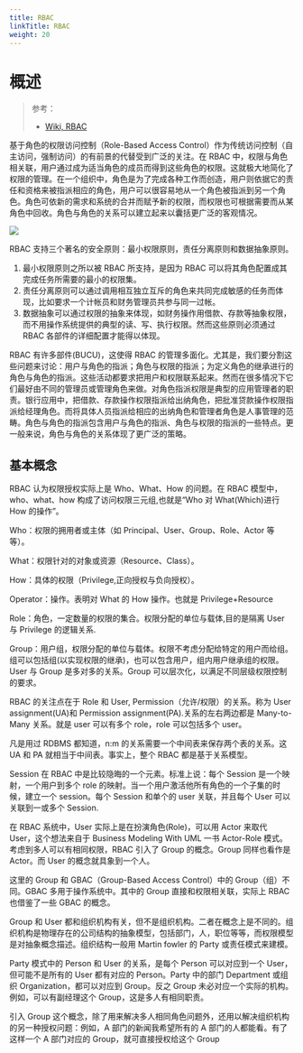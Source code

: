 ```yaml
---
title: RBAC
linkTitle: RBAC
weight: 20
---
```


# 概述

> 参考：
>
> - [Wiki, RBAC](https://en.wikipedia.org/wiki/Role-based_access_control)

基于角色的权限访问控制（Role-Based Access Control）作为传统访问控制（自主访问，强制访问）的有前景的代替受到广泛的关注。在 RBAC 中，权限与角色相关联，用户通过成为适当角色的成员而得到这些角色的权限。这就极大地简化了权限的管理。在一个组织中，角色是为了完成各种工作而创造，用户则依据它的责任和资格来被指派相应的角色，用户可以很容易地从一个角色被指派到另一个角色。角色可依新的需求和系统的合并而赋予新的权限，而权限也可根据需要而从某角色中回收。角色与角色的关系可以建立起来以囊括更广泛的客观情况。

![](https://notes-learning.oss-cn-beijing.aliyuncs.com/wn3hwi/1616125478657-b931db83-6f72-44d0-9371-0e19ae04ee25.jpeg)

RBAC 支持三个著名的安全原则：最小权限原则，责任分离原则和数据抽象原则。

1. 最小权限原则之所以被 RBAC 所支持，是因为 RBAC 可以将其角色配置成其完成任务所需要的最小的权限集。
2. 责任分离原则可以通过调用相互独立互斥的角色来共同完成敏感的任务而体现，比如要求一个计帐员和财务管理员共参与同一过帐。
3. 数据抽象可以通过权限的抽象来体现，如财务操作用借款、存款等抽象权限，而不用操作系统提供的典型的读、写、执行权限。然而这些原则必须通过 RBAC 各部件的详细配置才能得以体现。

RBAC 有许多部件(BUCU)，这使得 RBAC 的管理多面化。尤其是，我们要分割这些问题来讨论：用户与角色的指派；角色与权限的指派；为定义角色的继承进行的角色与角色的指派。这些活动都要求把用户和权限联系起来。然而在很多情况下它们最好由不同的管理员或管理角色来做。对角色指派权限是典型的应用管理者的职责。银行应用中，把借款、存款操作权限指派给出纳角色，把批准贷款操作权限指派给经理角色。而将具体人员指派给相应的出纳角色和管理者角色是人事管理的范畴。角色与角色的指派包含用户与角色的指派、角色与权限的指派的一些特点。更一般来说，角色与角色的关系体现了更广泛的策略。

## 基本概念

RBAC 认为权限授权实际上是 Who、What、How 的问题。在 RBAC 模型中，who、what、how 构成了访问权限三元组,也就是“Who 对 What(Which)进行 How 的操作”。

Who：权限的拥用者或主体（如 Principal、User、Group、Role、Actor 等等）。

What：权限针对的对象或资源（Resource、Class）。

How：具体的权限（Privilege,正向授权与负向授权）。

Operator：操作。表明对 What 的 How 操作。也就是 Privilege+Resource

Role：角色，一定数量的权限的集合。权限分配的单位与载体,目的是隔离 User 与 Privilege 的逻辑关系.

Group：用户组，权限分配的单位与载体。权限不考虑分配给特定的用户而给组。组可以包括组(以实现权限的继承)，也可以包含用户，组内用户继承组的权限。User 与 Group 是多对多的关系。Group 可以层次化，以满足不同层级权限控制的要求。

RBAC 的关注点在于 Role 和 User, Permission（允许/权限）的关系。称为 User assignment(UA)和 Permission assignment(PA).关系的左右两边都是 Many-to-Many 关系。就是 user 可以有多个 role，role 可以包括多个 user。

凡是用过 RDBMS 都知道，n:m 的关系需要一个中间表来保存两个表的关系。这 UA 和 PA 就相当于中间表。事实上，整个 RBAC 都是基于关系模型。

Session 在 RBAC 中是比较隐晦的一个元素。标准上说：每个 Session 是一个映射，一个用户到多个 role 的映射。当一个用户激活他所有角色的一个子集的时候，建立一个 session。每个 Session 和单个的 user 关联，并且每个 User 可以关联到一或多个 Session.

在 RBAC 系统中，User 实际上是在扮演角色(Role)，可以用 Actor 来取代 User，这个想法来自于 Business Modeling With UML 一书 Actor-Role 模式。考虑到多人可以有相同权限，RBAC 引入了 Group 的概念。Group 同样也看作是 Actor。而 User 的概念就具象到一个人。

这里的 Group 和 GBAC（Group-Based Access Control）中的 Group（组）不同。GBAC 多用于操作系统中。其中的 Group 直接和权限相关联，实际上 RBAC 也借鉴了一些 GBAC 的概念。

Group 和 User 都和组织机构有关，但不是组织机构。二者在概念上是不同的。组织机构是物理存在的公司结构的抽象模型，包括部门，人，职位等等，而权限模型是对抽象概念描述。组织结构一般用 Martin fowler 的 Party 或责任模式来建模。

Party 模式中的 Person 和 User 的关系，是每个 Person 可以对应到一个 User，但可能不是所有的 User 都有对应的 Person。Party 中的部门 Department 或组织 Organization，都可以对应到 Group。反之 Group 未必对应一个实际的机构。例如，可以有副经理这个 Group，这是多人有相同职责。

引入 Group 这个概念，除了用来解决多人相同角色问题外，还用以解决组织机构的另一种授权问题：例如，A 部门的新闻我希望所有的 A 部门的人都能看。有了这样一个 A 部门对应的 Group，就可直接授权给这个 Group
